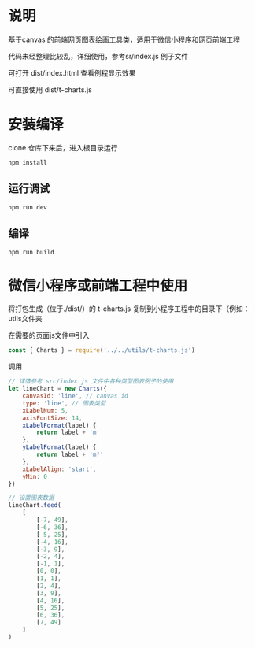 # 说明
基于canvas 的前端网页图表绘画工具类，适用于微信小程序和网页前端工程

代码未经整理比较乱，详细使用，参考sr/index.js 例子文件

可打开 dist/index.html 查看例程显示效果

可直接使用 dist/t-charts.js
# 安装编译
clone 仓库下来后，进入根目录运行
```
npm install
```

## 运行调试
```
npm run dev
```

## 编译
```
npm run build
```

# 微信小程序或前端工程中使用
将打包生成（位于./dist/）的 t-charts.js 复制到小程序工程中的目录下（例如：utils文件夹

在需要的页面js文件中引入
``` javascript
const { Charts } = require('../../utils/t-charts.js')
```

调用
``` javascript
// 详情参考 src/index.js 文件中各种类型图表例子的使用
let lineChart = new Charts({
    canvasId: 'line', // canvas id
    type: 'line', // 图表类型
    xLabelNum: 5,
    axisFontSize: 14,
    xLabelFormat(label) {
        return label + 'm'
    },
    yLabelFormat(label) {
        return label + 'm²'
    },
    xLabelAlign: 'start',
    yMin: 0
})

// 设置图表数据
lineChart.feed(
    [
        [-7, 49],
        [-6, 36],
        [-5, 25],
        [-4, 16],
        [-3, 9],
        [-2, 4],
        [-1, 1],
        [0, 0],
        [1, 1],
        [2, 4],
        [3, 9],
        [4, 16],
        [5, 25],
        [6, 36],
        [7, 49]
    ]
)
```
